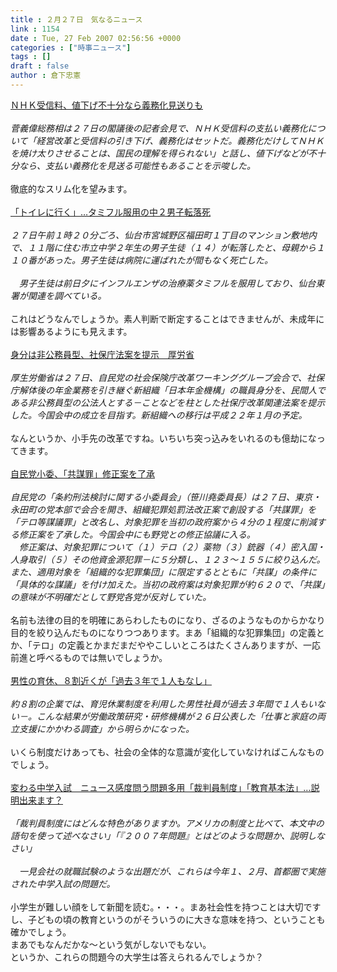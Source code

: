 ```yaml
---
title : ２月２７日　気なるニュース
link : 1154
date : Tue, 27 Feb 2007 02:56:56 +0000
categories : ["時事ニュース"]
tags : []
draft : false
author : 倉下忠憲
---
```


<A HREF="http://www.iza.ne.jp/news/newsarticle/41015/" TARGET="_blank">ＮＨＫ受信料、値下げ不十分なら義務化見送りも</A><BR><BR><I>菅義偉総務相は２７日の閣議後の記者会見で、ＮＨＫ受信料の支払い義務化について「経営改革と受信料の引き下げ、義務化はセットだ。義務化だけしてＮＨＫを焼け太りさせることは、国民の理解を得られない」と話し、値下げなどが不十分なら、支払い義務化を見送る可能性もあることを示唆した。</I><BR><BR>徹底的なスリム化を望みます。<BR><BR><A HREF="http://www.iza.ne.jp/news/newsarticle/41003/" TARGET="_blank">「トイレに行く」…タミフル服用の中２男子転落死</A><BR> <BR><I>２７日午前１時２０分ごろ、仙台市宮城野区福田町１丁目のマンション敷地内で、１１階に住む市立中学２年生の男子生徒（１４）が転落したと、母親から１１０番があった。男子生徒は病院に運ばれたが間もなく死亡した。<BR><BR>　男子生徒は前日夕にインフルエンザの治療薬タミフルを服用しており、仙台東署が関連を調べている。</I><BR><BR>これはどうなんでしょうか。素人判断で断定することはできませんが、未成年には影響あるようにも見えます。<BR><BR><A HREF="http://www.iza.ne.jp/news/newsarticle/politics/dompolicy/40988/" TARGET="_blank">身分は非公務員型、社保庁法案を提示　厚労省</A><BR><BR><I>厚生労働省は２７日、自民党の社会保険庁改革ワーキンググループ会合で、社保庁解体後の年金業務を引き継ぐ新組織「日本年金機構」の職員身分を、民間人である非公務員型の公法人とする－ことなどを柱とした社保庁改革関連法案を提示した。今国会中の成立を目指す。新組織への移行は平成２２年１月の予定。</I><BR><BR>なんというか、小手先の改革ですね。いちいち突っ込みをいれるのも億劫になってきます。<BR><BR><A HREF="http://www.iza.ne.jp/news/newsarticle/politics/politicsit/41011/" TARGET="_blank">自民党小委、「共謀罪」修正案を了承</A><BR><BR><I>自民党の「条約刑法検討に関する小委員会」（笹川堯委員長）は２７日、東京・永田町の党本部で会合を開き、組織犯罪処罰法改正案で創設する「共謀罪」を「テロ等謀議罪」と改名し、対象犯罪を当初の政府案から４分の１程度に削減する修正案を了承した。今国会中にも野党との修正協議に入る。<BR>　修正案は、対象犯罪について（１）テロ（２）薬物（３）銃器（４）密入国・人身取引（５）その他資金源犯罪－に５分類し、１２３～１５５に絞り込んだ。また、適用対象を「組織的な犯罪集団」に限定するとともに「共謀」の条件に「具体的な謀議」を付け加えた。当初の政府案は対象犯罪が約６２０で、「共謀」の意味が不明確だとして野党各党が反対していた。</I><BR><BR>名前も法律の目的を明確にあらわしたものになり、ざるのようなものからかなり目的を絞り込んだものになりつつあります。まあ「組織的な犯罪集団」の定義とか、「テロ」の定義とかまだまだややこしいところはたくさんありますが、一応前進と呼べるものでは無いでしょうか。<BR><BR><A HREF="http://www.iza.ne.jp/news/newsarticle/life/pet/40939/" TARGET="_blank">男性の育休、８割近くが「過去３年で１人もなし」</A><BR><BR><I>約８割の企業では、育児休業制度を利用した男性社員が過去３年間で１人もいない－。こんな結果が労働政策研究・研修機構が２６日公表した「仕事と家庭の両立支援にかかわる調査」から明らかになった。</I><BR><BR>いくら制度だけあっても、社会の全体的な意識が変化していなければこんなものでしょう。<BR><BR><A HREF="http://www.iza.ne.jp/news/newsarticle/life/children/40929/" TARGET="_blank">変わる中学入試　ニュース感度問う問題多用「裁判員制度」「教育基本法」…説明出来ます？</A><BR><BR><I>「裁判員制度にはどんな特色がありますか。アメリカの制度と比べて、本文中の語句を使って述べなさい」「『２００７年問題』とはどのような問題か、説明しなさい」<BR><BR>　一見会社の就職試験のような出題だが、これらは今年１、２月、首都圏で実施された中学入試の問題だ。</I><BR><BR>小学生が難しい顔をして新聞を読む。・・・。まあ社会性を持つことは大切ですし、子どもの頃の教育というのがそういうのに大きな意味を持つ、ということも確かでしょう。<BR>まあでもなんだかな～という気がしないでもない。<BR>というか、これらの問題今の大学生は答えられるんでしょうか？<BR><BR><BR><br><br>
